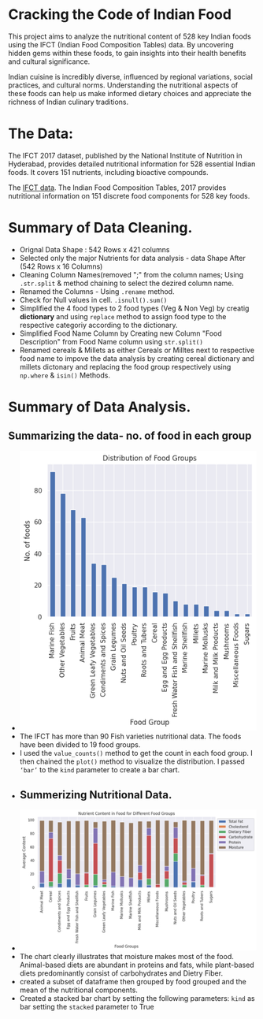 # Cracking the Code of Indian Food

This project aims to analyze the nutritional content of 528 key Indian foods using the IFCT (Indian Food Composition Tables) data. By uncovering hidden gems within these foods, to gain insights into their health benefits and cultural significance.

Indian cuisine is incredibly diverse, influenced by regional variations, social practices, and cultural norms. Understanding the nutritional aspects of these foods can help us make informed dietary choices and appreciate the richness of Indian culinary traditions.

The Data: 
===
The IFCT 2017 dataset, published by the National Institute of Nutrition in Hyderabad, provides detailed nutritional information for 528 essential Indian foods. It covers 151 nutrients, including bioactive compounds.

The [IFCT data](https://vikaspedia.in/health/nutrition/nutritive-value-of-foods/indian-food-composition-tables).
The Indian Food Composition Tables, 2017 provides nutritional information on 151 discrete food components for 528 key foods.

# Summary of Data Cleaning.
- Orignal Data Shape : 542 Rows x 421 columns
- Selected only the major Nutrients for data analysis - data Shape After (542 Rows x 16 Columns)
- Cleaning Column Names(removed ";" from the column names; Using `.str.split` & method chaining to select the dezired column name.
- Renamed the Columns - Using `.rename` method.
- Check for Null values in cell. `.isnull().sum()`
- Simplified the 4 food types to 2 food types (Veg & Non Veg) by creatig **dictionary** and using `replace` method to assign food type to the respective categoriy according to the dictionary.
-  Simplified Food Name Column by Creating new Column "Food Description" from Food Name column using `str.split()`
- Renamed cereals & Millets as either Cereals or Milltes next to respective food name to impove the data analysis by creating cereal dictionary and millets dictonary and replacing the food group respectively using `np.where` & `isin()` Methods.
# Summary of Data Analysis.
## Summarizing the data- no. of food in each group
- ![No of Food](https://github.com/madan010/-Cracking-the-Code-of-Indian-Food/blob/main/Distribution%20of%20Food%20Groups.png)
- The IFCT has more than 90 Fish varieties nutritional data. The foods have been divided to 19 food groups.
- I used the `value_counts()` method to get the count in each food group. I then chained the `plot()` method to visualize the distribution. I passed `‘bar’` to the `kind` parameter to create a bar chart.
- ## Summerizing Nutritional Data.
-  ![Nutritional Data](https://github.com/madan010/-Cracking-the-Code-of-Indian-Food/blob/main/Average_Nutrient_Content_in_Different_Food_Groups3.png)
- The chart clearly illustrates that moisture makes most of the food. Animal-based diets are abundant in proteins and fats, while plant-based diets predominantly consist of carbohydrates and Dietry Fiber.
- created a subset of dataframe then grouped by food grouped and the mean of the nutritional components.
- Created a stacked bar chart by setting the following parameters: `kind` as bar setting the `stacked` parameter to True 
